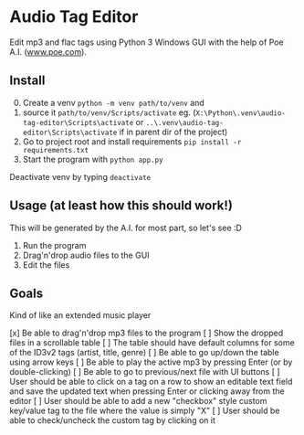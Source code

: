 # Audio Tag Editor

Edit mp3 and flac tags using Python 3 Windows GUI with the help of Poe A.I. (www.poe.com).

## Install

0. Create a venv `python -m venv path/to/venv` and 
1. source it `path/to/venv/Scripts/activate` eg. (`X:\Python\.venv\audio-tag-editor\Scripts\activate` or `..\.venv\audio-tag-editor\Scripts\activate` if in parent dir of the project)
2. Go to project root and install requirements `pip install -r requirements.txt`
3. Start the program with `python app.py`

Deactivate venv by typing `deactivate`

## Usage (at least how this should work!)

This will be generated by the A.I. for most part, so let's see :D

1. Run the program
2. Drag'n'drop audio files to the GUI
3. Edit the files

## Goals

Kind of like an extended music player

[x] Be able to drag'n'drop mp3 files to the program
[ ] Show the dropped files in a scrollable table
[ ] The table should have default columns for some of the ID3v2 tags (artist, title, genre)
[ ] Be able to go up/down the table using arrow keys
[ ] Be able to play the active mp3 by pressing Enter (or by double-clicking)
[ ] Be able to go to previous/next file with UI buttons
[ ] User should be able to click on a tag on a row to show an editable text field and save the updated text when pressing Enter or clicking away from the editor
[ ] User should be able to add a new "checkbox" style custom key/value tag to the file where the value is simply "X"
[ ] User should be able to check/uncheck the custom tag by clicking on it
